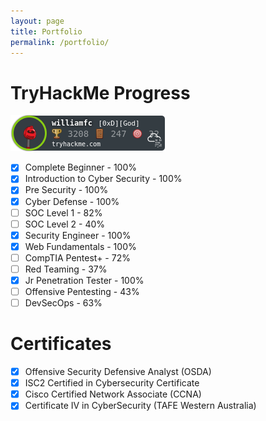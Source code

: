 ```yaml
---
layout: page
title: Portfolio
permalink: /portfolio/
---
```


# TryHackMe Progress 
<img src="/assets/THMBadge.png">

- [x] Complete Beginner - 100%
- [x] Introduction to Cyber Security - 100%
- [x] Pre Security - 100%
- [x] Cyber Defense - 100%
- [ ] SOC Level 1 - 82%
- [ ] SOC Level 2 - 40%
- [x] Security Engineer - 100%
- [x] Web Fundamentals - 100%
- [ ] CompTIA Pentest+ - 72%
- [ ] Red Teaming - 37%
- [x] Jr Penetration Tester - 100%
- [ ] Offensive Pentesting - 43%
- [ ] DevSecOps - 63%

# Certificates
- [X] Offensive Security Defensive Analyst (OSDA)
- [x] ISC2 Certified in Cybersecurity Certificate
- [x] Cisco Certified Network Associate (CCNA)
- [x] Certificate IV in CyberSecurity (TAFE Western Australia)
